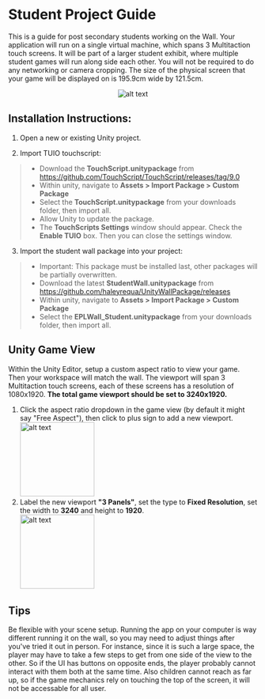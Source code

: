 # Student Project Guide

This is a guide for post secondary students working on the Wall. Your application will run on a single virtual machine, which spans 3 Multitaction touch screens. It will be part of a larger student exhibit, where multiple student games will run along side each other. You will not be required to do any networking or camera cropping. The size of the physical screen that your game will be displayed on is 195.9cm wide by 121.5cm.

<p align="center"><img src="https://github.com/haleyrequa/UnityWallPackage/blob/main/Documentation/Images/StudentProjects.PNG?raw=true" alt="alt text"></p>

## Installation Instructions:

1. Open a new or existing Unity project.

2. Import TUIO touchscript:
> - Download the **TouchScript.unitypackage** from https://github.com/TouchScript/TouchScript/releases/tag/9.0
> - Within unity, navigate to **Assets > Import Package > Custom Package**
> - Select the **TouchScript.unitypackage** from your downloads folder, then import all.
> - Allow Unity to update the package.
> - The **TouchScripts Settings** window should appear. Check the **Enable TUIO** box. Then you can close the settings window.

3. Import the student wall package into your project:
> - Important: This package must be installed last, other packages will be partially overwritten.
> - Download the latest **StudentWall.unitypackage** from https://github.com/haleyrequa/UnityWallPackage/releases
> - Within unity, navigate to **Assets > Import Package > Custom Package**
> - Select the **EPLWall_Student.unitypackage** from your downloads folder, then import all.


## Unity Game View
Within the Unity Editor, setup a custom aspect ratio to view your game. Then your workspace will match the wall. The viewport will span 3 Multitaction touch screens, each of these screens has a resolution of 1080x1920. **The total game viewport should be set to 3240x1920.**

1. Click the aspect ratio dropdown in the game view (by default it might say "Free Aspect"), then click to plus sign to add a new viewport. <br /><img src="https://github.com/haleyrequa/UnityWallPackage/blob/main/Documentation/Images/AspectRatioDropDown.png?raw=true" alt="alt text" height=150>
2. Label the new viewport **"3 Panels"**, set the type to **Fixed Resolution**, set the width to **3240** and height to **1920**. <br /><img src="https://github.com/haleyrequa/UnityWallPackage/blob/main/Documentation/Images/3PanelsSettings.PNG?raw=true" alt="alt text" height=150>


## Tips
Be flexible with your scene setup. Running the app on your computer is way different running it on the wall, so you may need to adjust things after you've tried it out in person. For instance, since it is such a large space, the player may have to take a few steps to get from one side of the view to the other. So if the UI has buttons on opposite ends, the player probably cannot interact with them both at the same time. Also children cannot reach as far up, so if the game mechanics rely on touching the top of the screen, it will not be accessable for all user.
